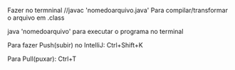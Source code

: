 Fazer no termninal
//javac 'nomedoarquivo.java' Para compilar/transformar o arquivo em .class

java 'nomedoarquivo' para executar o programa no terminal

Para fazer Push(subir) no IntelliJ: Ctrl+Shift+K

Para Pull(puxar): Ctrl+T
